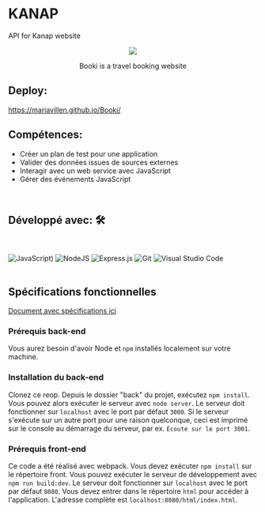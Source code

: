 # KANAP
API for Kanap website
<p align = "center"> <img src = "https://i85.servimg.com/u/f85/19/88/52/56/booki10.png" /></p>
<p align = "center"> Booki is a travel booking website</p>

## Deploy: 
   https://mariavillen.github.io/Booki/

## Compétences:

- Créer un plan de test pour une application
- Valider des données issues de sources externes
- Interagir avec un web service avec JavaScript
- Gérer des événements JavaScript

<br/>

## Développé avec: 🛠️

<br/>

![JavaScript](https://img.shields.io/badge/javascript-%23323330.svg?style=for-the-badge&logo=javascript&logoColor=%23F7DF1E))
![NodeJS](https://img.shields.io/badge/node.js-6DA55F?style=for-the-badge&logo=node.js&logoColor=white)
![Express.js](https://img.shields.io/badge/express.js-%23404d59.svg?style=for-the-badge&logo=express&logoColor=%2361DAFB)
![Git](https://img.shields.io/badge/git-%23F05033.svg?style=for-the-badge&logo=git&logoColor=white)
![Visual Studio Code](https://img.shields.io/badge/Visual%20Studio%20Code-0078d7.svg?style=for-the-badge&logo=visual-studio-code&logoColor=white)
<br/>
<br/>

## Spécifications fonctionnelles

[Document avec spécifications ici](https://drive.google.com/file/d/1LwF2sdbz3L1THazgJO6HI8RGOg2IML7F/view?usp=sharing)


### Prérequis back-end ###

Vous aurez besoin d'avoir Node et `npm` installés localement sur votre machine.

### Installation du back-end ###

Clonez ce reop. Depuis le dossier "back" du projet, exécutez `npm install`. Vous
pouvez alors exécuter le serveur avec `node server`.
Le serveur doit fonctionner sur `localhost` avec le port par défaut `3000`. Si le
serveur s'exécute sur un autre port pour une raison quelconque, ceci est imprimé sur le
console au démarrage du serveur, par ex. `Écoute sur le port 3001`.


### Prérequis front-end ###

Ce code a été réalisé avec webpack. Vous devez exécuter `npm install` sur le répertoire front. 
Vous pouvez exécuter le serveur de développement avec `npm run build:dev`.
Le serveur doit fonctionner sur `localhost` avec le port par défaut `8080`.
Vous devez entrer dans le répertoire `html` pour accéder à l'application.
L'adresse complète est `localhost:8080/html/index.html`.
